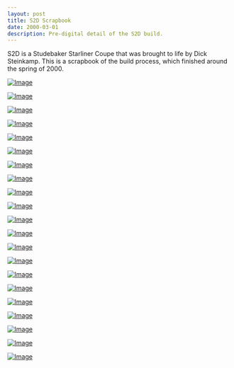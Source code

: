 ```yaml
---
layout: post
title: S2D Scrapbook
date: 2000-03-01
description: Pre-digital detail of the S2D build.
---
```

S2D is a Studebaker Starliner Coupe that was brought to life by Dick Steinkamp. This is a scrapbook of the build process, which finished around the spring of 2000.

[![Image](/images/pop/s2d_scrapbook/image-000.jpg)](/images/pop/s2d_scrapbook/image-000.jpg)

[![Image](/images/pop/s2d_scrapbook/image-001.jpg)](/images/pop/s2d_scrapbook/image-001.jpg)

[![Image](/images/pop/s2d_scrapbook/image-002.jpg)](/images/pop/s2d_scrapbook/image-002.jpg)

[![Image](/images/pop/s2d_scrapbook/image-003.jpg)](/images/pop/s2d_scrapbook/image-003.jpg)

[![Image](/images/pop/s2d_scrapbook/image-006.jpg)](/images/pop/s2d_scrapbook/image-006.jpg)

[![Image](/images/pop/s2d_scrapbook/image-007.jpg)](/images/pop/s2d_scrapbook/image-007.jpg)

[![Image](/images/pop/s2d_scrapbook/image-008.jpg)](/images/pop/s2d_scrapbook/image-008.jpg)

[![Image](/images/pop/s2d_scrapbook/image-009.jpg)](/images/pop/s2d_scrapbook/image-009.jpg)

[![Image](/images/pop/s2d_scrapbook/image-010.jpg)](/images/pop/s2d_scrapbook/image-010.jpg)

[![Image](/images/pop/s2d_scrapbook/image-011.jpg)](/images/pop/s2d_scrapbook/image-011.jpg)

[![Image](/images/pop/s2d_scrapbook/image-012.jpg)](/images/pop/s2d_scrapbook/image-012.jpg)

[![Image](/images/pop/s2d_scrapbook/image-013.jpg)](/images/pop/s2d_scrapbook/image-013.jpg)

[![Image](/images/pop/s2d_scrapbook/image-014.jpg)](/images/pop/s2d_scrapbook/image-014.jpg)

[![Image](/images/pop/s2d_scrapbook/image-015.jpg)](/images/pop/s2d_scrapbook/image-015.jpg)

[![Image](/images/pop/s2d_scrapbook/image-016.jpg)](/images/pop/s2d_scrapbook/image-016.jpg)

[![Image](/images/pop/s2d_scrapbook/image-017.jpg)](/images/pop/s2d_scrapbook/image-017.jpg)

[![Image](/images/pop/s2d_scrapbook/image-018.jpg)](/images/pop/s2d_scrapbook/image-018.jpg)

[![Image](/images/pop/s2d_scrapbook/image-019.jpg)](/images/pop/s2d_scrapbook/image-019.jpg)

[![Image](/images/pop/s2d_scrapbook/image-020.jpg)](/images/pop/s2d_scrapbook/image-020.jpg)

[![Image](/images/pop/s2d_scrapbook/image-021.jpg)](/images/pop/s2d_scrapbook/image-021.jpg)

[![Image](/images/pop/s2d_scrapbook/image-022.jpg)](/images/pop/s2d_scrapbook/image-022.jpg)
